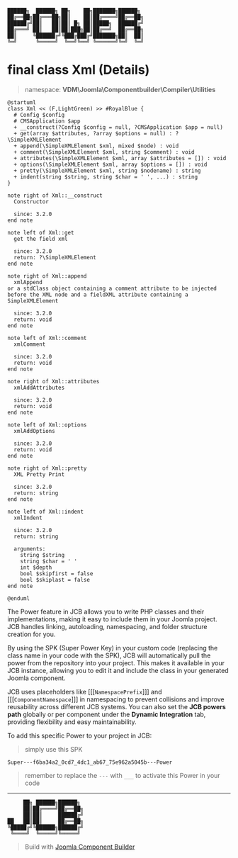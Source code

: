 ```
██████╗  ██████╗ ██╗    ██╗███████╗██████╗
██╔══██╗██╔═══██╗██║    ██║██╔════╝██╔══██╗
██████╔╝██║   ██║██║ █╗ ██║█████╗  ██████╔╝
██╔═══╝ ██║   ██║██║███╗██║██╔══╝  ██╔══██╗
██║     ╚██████╔╝╚███╔███╔╝███████╗██║  ██║
╚═╝      ╚═════╝  ╚══╝╚══╝ ╚══════╝╚═╝  ╚═╝
```
# final class Xml (Details)
> namespace: **VDM\Joomla\Componentbuilder\Compiler\Utilities**

```uml
@startuml
class Xml << (F,LightGreen) >> #RoyalBlue {
  # Config $config
  # CMSApplication $app
  + __construct(?Config $config = null, ?CMSApplication $app = null)
  + get(array $attributes, ?array $options = null) : ?\SimpleXMLElement
  + append(\SimpleXMLElement $xml, mixed $node) : void
  + comment(\SimpleXMLElement $xml, string $comment) : void
  + attributes(\SimpleXMLElement $xml, array $attributes = []) : void
  + options(\SimpleXMLElement $xml, array $options = []) : void
  + pretty(\SimpleXMLElement $xml, string $nodename) : string
  + indent(string $string, string $char = ' ', ...) : string
}

note right of Xml::__construct
  Constructor

  since: 3.2.0
end note

note left of Xml::get
  get the field xml

  since: 3.2.0
  return: ?\SimpleXMLElement
end note

note right of Xml::append
  xmlAppend
or a stdClass object containing a comment attribute to be injected
before the XML node and a fieldXML attribute containing a SimpleXMLElement

  since: 3.2.0
  return: void
end note

note left of Xml::comment
  xmlComment

  since: 3.2.0
  return: void
end note

note right of Xml::attributes
  xmlAddAttributes

  since: 3.2.0
  return: void
end note

note left of Xml::options
  xmlAddOptions

  since: 3.2.0
  return: void
end note

note right of Xml::pretty
  XML Pretty Print

  since: 3.2.0
  return: string
end note

note left of Xml::indent
  xmlIndent

  since: 3.2.0
  return: string
  
  arguments:
    string $string
    string $char = ' '
    int $depth
    bool $skipfirst = false
    bool $skiplast = false
end note
 
@enduml
```

The Power feature in JCB allows you to write PHP classes and their implementations, making it easy to include them in your Joomla project. JCB handles linking, autoloading, namespacing, and folder structure creation for you.

By using the SPK (Super Power Key) in your custom code (replacing the class name in your code with the SPK), JCB will automatically pull the power from the repository into your project. This makes it available in your JCB instance, allowing you to edit it and include the class in your generated Joomla component.

JCB uses placeholders like [[[`NamespacePrefix`]]] and [[[`ComponentNamespace`]]] in namespacing to prevent collisions and improve reusability across different JCB systems. You can also set the **JCB powers path** globally or per component under the **Dynamic Integration** tab, providing flexibility and easy maintainability.

To add this specific Power to your project in JCB:

> simply use this SPK
```
Super---f6ba34a2_0cd7_4dc1_ab67_75e962a5045b---Power
```
> remember to replace the `---` with `___` to activate this Power in your code

---
```
     ██╗ ██████╗██████╗
     ██║██╔════╝██╔══██╗
     ██║██║     ██████╔╝
██   ██║██║     ██╔══██╗
╚█████╔╝╚██████╗██████╔╝
 ╚════╝  ╚═════╝╚═════╝
```
> Build with [Joomla Component Builder](https://git.vdm.dev/joomla/Component-Builder)


